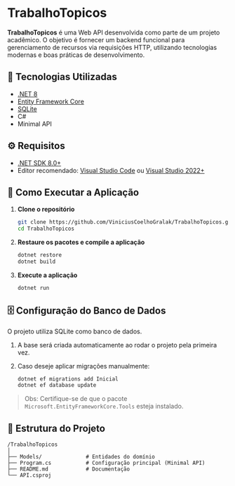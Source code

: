 # TrabalhoTopicos

**TrabalhoTopicos** é uma Web API desenvolvida como parte de um projeto acadêmico. O objetivo é fornecer um backend funcional para gerenciamento de recursos via requisições HTTP, utilizando tecnologias modernas e boas práticas de desenvolvimento.

## 📌 Tecnologias Utilizadas

- [.NET 8](https://dotnet.microsoft.com/en-us/)
- [Entity Framework Core](https://learn.microsoft.com/en-us/ef/)
- [SQLite](https://www.sqlite.org/index.html)
- C#
- Minimal API

## ⚙️ Requisitos

- [.NET SDK 8.0+](https://dotnet.microsoft.com/en-us/download)
- Editor recomendado: [Visual Studio Code](https://code.visualstudio.com/) ou [Visual Studio 2022+](https://visualstudio.microsoft.com/)

## 🚀 Como Executar a Aplicação

1. **Clone o repositório**

   ```bash
   git clone https://github.com/ViniciusCoelhoGralak/TrabalhoTopicos.git
   cd TrabalhoTopicos
   ```

2. **Restaure os pacotes e compile a aplicação**

   ```bash
   dotnet restore
   dotnet build
   ```

3. **Execute a aplicação**

   ```bash
   dotnet run
   ```

## 🗄️ Configuração do Banco de Dados

O projeto utiliza SQLite como banco de dados.

1. A base será criada automaticamente ao rodar o projeto pela primeira vez.
2. Caso deseje aplicar migrações manualmente:

   ```bash
   dotnet ef migrations add Inicial
   dotnet ef database update
   ```

> Obs: Certifique-se de que o pacote `Microsoft.EntityFrameworkCore.Tools` esteja instalado.

## 🧭 Estrutura do Projeto

```
/TrabalhoTopicos
│
├── Models/              # Entidades do domínio
├── Program.cs           # Configuração principal (Minimal API)
├── README.md            # Documentação
└── API.csproj
```
